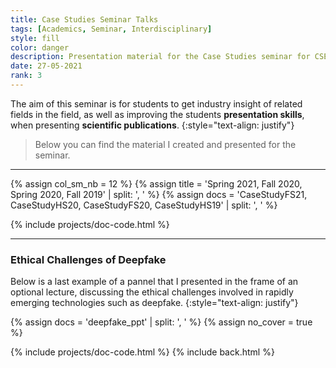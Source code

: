 ```yaml
---
title: Case Studies Seminar Talks
tags: [Academics, Seminar, Interdisciplinary]
style: fill
color: danger
description: Presentation material for the Case Studies seminar for CSE students at ETH Zurich
date: 27-05-2021
rank: 3
---
```


The aim of this seminar is for students to get industry insight of related fields in the field, as well as improving the students **presentation skills**, when presenting **scientific publications**.
{:style="text-align: justify"}

> Below you can find the material I created and presented for the seminar.

<hr>

{% assign col_sm_nb = 12 %}
{% assign title = 'Spring 2021, Fall 2020, Spring 2020, Fall 2019' | split: ', ' %}
{% assign docs = 'CaseStudyFS21, CaseStudyHS20, CaseStudyFS20, CaseStudyHS19' | split: ', ' %}


{% include projects/doc-code.html %}

<hr>

### Ethical Challenges of Deepfake

Below is a last example of a pannel that I presented in the frame of an optional lecture, discussing the ethical challenges involved in rapidly emerging technologies such as deepfake.
{:style="text-align: justify"}

{% assign docs = 'deepfake_ppt' | split: ', ' %}
{% assign no_cover = true %}

{% include projects/doc-code.html %}
{% include back.html %}
